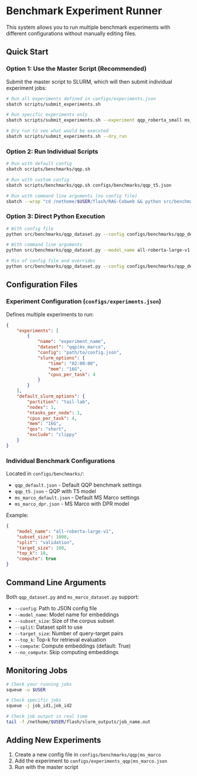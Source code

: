 # Benchmark Experiment Runner

This system allows you to run multiple benchmark experiments with different configurations without manually editing files.

## Quick Start

### Option 1: Use the Master Script (Recommended)

Submit the master script to SLURM, which will then submit individual experiment jobs:

```bash
# Run all experiments defined in configs/experiments.json
sbatch scripts/submit_experiments.sh

# Run specific experiments only
sbatch scripts/submit_experiments.sh --experiment qqp_roberta_small ms_marco_dpr

# Dry run to see what would be executed
sbatch scripts/submit_experiments.sh --dry_run
```

### Option 2: Run Individual Scripts

```bash
# Run with default config
sbatch scripts/benchmarks/qqp.sh

# Run with custom config
sbatch scripts/benchmarks/qqp.sh configs/benchmarks/qqp_t5.json

# Run with command line arguments (no config file)
sbatch --wrap "cd /nethome/$USER/flash/RAG-Cobweb && python src/benchmarks/qqp_dataset.py --model_name google-t5/t5-base --top_k 5"
```

### Option 3: Direct Python Execution

```bash
# With config file
python src/benchmarks/qqp_dataset.py --config configs/benchmarks/qqp_default.json

# With command line arguments
python src/benchmarks/qqp_dataset.py --model_name all-roberta-large-v1 --subset_size 1000 --top_k 10

# Mix of config file and overrides
python src/benchmarks/qqp_dataset.py --config configs/benchmarks/qqp_default.json --top_k 20
```

## Configuration Files

### Experiment Configuration (`configs/experiments.json`)

Defines multiple experiments to run:

```json
{
    "experiments": [
        {
            "name": "experiment_name",
            "dataset": "qqp|ms_marco", 
            "config": "path/to/config.json",
            "slurm_options": {
                "time": "02:00:00",
                "mem": "16G",
                "cpus_per_task": 4
            }
        }
    ],
    "default_slurm_options": {
        "partition": "tail-lab",
        "nodes": 1,
        "ntasks_per_node": 1,
        "cpus_per_task": 4,
        "mem": "16G", 
        "qos": "short",
        "exclude": "clippy"
    }
}
```

### Individual Benchmark Configurations

Located in `configs/benchmarks/`:

- `qqp_default.json` - Default QQP benchmark settings
- `qqp_t5.json` - QQP with T5 model
- `ms_marco_default.json` - Default MS Marco settings
- `ms_marco_dpr.json` - MS Marco with DPR model

Example:
```json
{
    "model_name": "all-roberta-large-v1",
    "subset_size": 1000,
    "split": "validation", 
    "target_size": 100,
    "top_k": 10,
    "compute": true
}
```

## Command Line Arguments

Both `qqp_dataset.py` and `ms_marco_dataset.py` support:

- `--config`: Path to JSON config file
- `--model_name`: Model name for embeddings
- `--subset_size`: Size of the corpus subset  
- `--split`: Dataset split to use
- `--target_size`: Number of query-target pairs
- `--top_k`: Top-k for retrieval evaluation
- `--compute`: Compute embeddings (default: True)
- `--no_compute`: Skip computing embeddings

## Monitoring Jobs

```bash
# Check your running jobs
squeue -u $USER

# Check specific jobs
squeue -j job_id1,job_id2

# Check job output in real time
tail -f /nethome/$USER/flash/slurm_outputs/job_name.out
```

## Adding New Experiments

1. Create a new config file in `configs/benchmarks/qqp|ms_marco`
2. Add the experiment to `configs/experiments_qqp|ms_marco.json`
3. Run with the master script
